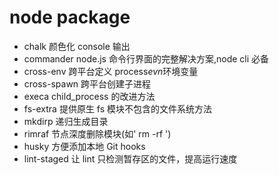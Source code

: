 # node package

- chalk 颜色化 console 输出
- commander node.js 命令行界面的完整解决方案,node cli 必备
- cross-env 跨平台定义 process*evn*环境变量
- cross-spawn 跨平台创建子进程
- execa child_process 的改进方法
- fs-extra 提供原生 fs 模块不包含的文件系统方法
- mkdirp 递归生成目录
- rimraf 节点深度删除模块(如' rm -rf ')
- husky 方便添加本地 Git hooks
- lint-staged 让 lint 只检测暂存区的文件，提高运行速度
